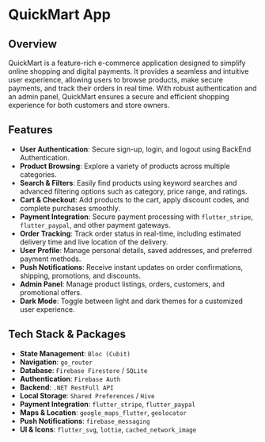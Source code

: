 # QuickMart App

## Overview

QuickMart is a feature-rich e-commerce application designed to simplify online shopping and digital payments. It provides a seamless and intuitive user experience, allowing users to browse products, make secure payments, and track their orders in real time. With robust authentication and an admin panel, QuickMart ensures a secure and efficient shopping experience for both customers and store owners.

## Features

- **User Authentication**: Secure sign-up, login, and logout using BackEnd Authentication.
- **Product Browsing**: Explore a variety of products across multiple categories.
- **Search & Filters**: Easily find products using keyword searches and advanced filtering options such as category, price range, and ratings.
- **Cart & Checkout**: Add products to the cart, apply discount codes, and complete purchases smoothly.
- **Payment Integration**: Secure payment processing with `flutter_stripe`, `flutter_paypal`, and other payment gateways.
- **Order Tracking**: Track order status in real-time, including estimated delivery time and live location of the delivery.
- **User Profile**: Manage personal details, saved addresses, and preferred payment methods.
- **Push Notifications**: Receive instant updates on order confirmations, shipping, promotions, and discounts.
- **Admin Panel**: Manage product listings, orders, customers, and promotional offers.
- **Dark Mode**: Toggle between light and dark themes for a customized user experience.

## Tech Stack & Packages

- **State Management**: `Bloc (Cubit)`
- **Navigation**: `go_router`
- **Database**: `Firebase Firestore` / `SQLite`
- **Authentication**: `Firebase Auth`
- **Backend**: `.NET RestFull API`
- **Local Storage**: `Shared Preferences` / `Hive`
- **Payment Integration**: `flutter_stripe`, `flutter_paypal`
- **Maps & Location**: `google_maps_flutter`, `geolocator`
- **Push Notifications**: `firebase_messaging`
- **UI & Icons**: `flutter_svg`, `lottie`, `cached_network_image`
